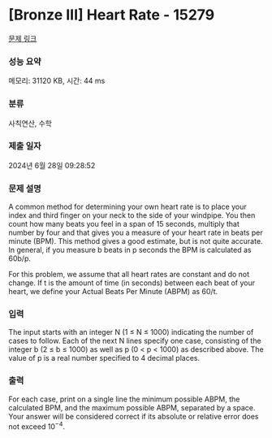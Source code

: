 # [Bronze III] Heart Rate - 15279 

[문제 링크](https://www.acmicpc.net/problem/15279) 

### 성능 요약

메모리: 31120 KB, 시간: 44 ms

### 분류

사칙연산, 수학

### 제출 일자

2024년 6월 28일 09:28:52

### 문제 설명

<p>A common method for determining your own heart rate is to place your index and third finger on your neck to the side of your windpipe. You then count how many beats you feel in a span of 15 seconds, multiply that number by four and that gives you a measure of your heart rate in beats per minute (BPM). This method gives a good estimate, but is not quite accurate. In general, if you measure b beats in p seconds the BPM is calculated as 60b/p.</p>

<p>For this problem, we assume that all heart rates are constant and do not change. If t is the amount of time (in seconds) between each beat of your heart, we define your Actual Beats Per Minute (ABPM) as 60/t.</p>

### 입력 

 <p>The input starts with an integer N (1 ≤ N ≤ 1000) indicating the number of cases to follow. Each of the next N lines specify one case, consisting of the integer b (2 ≤ b ≤ 1000) as well as p (0 < p < 1000) as described above. The value of p is a real number specified to 4 decimal places.</p>

### 출력 

 <p>For each case, print on a single line the minimum possible ABPM, the calculated BPM, and the maximum possible ABPM, separated by a space. Your answer will be considered correct if its absolute or relative error does not exceed 10<sup>−4</sup>.</p>

